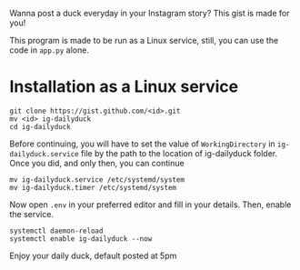 Wanna post a duck everyday in your Instagram story? This gist is made for you!

This program is made to be run as a Linux service, still, you can use the code in `app.py` alone.


# Installation as a Linux service
```
git clone https://gist.github.com/<id>.git
mv <id> ig-dailyduck
cd ig-dailyduck
```
Before continuing, you will have to set the value of `WorkingDirectory` in `ig-dailyduck.service` file by the path to the location of ig-dailyduck folder.
Once you did, and only then, you can continue

```
mv ig-dailyduck.service /etc/systemd/system
mv ig-dailyduck.timer /etc/systemd/system
```
Now open `.env` in your preferred editor and fill in your details. Then, enable the service.

```
systemctl daemon-reload
systemctl enable ig-dailyduck --now
```
Enjoy your daily duck, default posted at 5pm